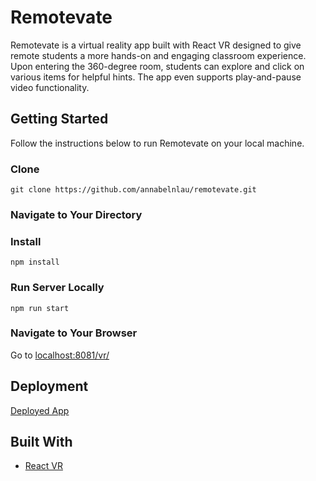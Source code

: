 # Remotevate
Remotevate is a virtual reality app built with React VR designed to give remote students a more hands-on and engaging classroom experience. Upon entering the 360-degree room, students can explore and click on various items for helpful hints. The app even supports play-and-pause video functionality.

## Getting Started
Follow the instructions below to run Remotevate on your local machine.

### Clone
```
git clone https://github.com/annabelnlau/remotevate.git
```

### Navigate to Your Directory

### Install
```
npm install
```
### Run Server Locally
```
npm run start
```
### Navigate to Your Browser
Go to [localhost:8081/vr/](localhost:8081/vr)

## Deployment
[Deployed App](https://remotevate.herokuapp.com)
## Built With
* [React VR](https://facebook.github.io/react-vr/)